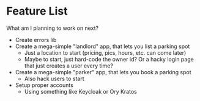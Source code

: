# Feature List

What am I planning to work on next?

- Create errors lib
- Create a mega-simple "landlord" app, that lets you list a parking spot
  - Just a location to start (pricing, pics, hours, etc. can come later)
  - Maybe to start, just hard-code the owner id? Or a hacky login page that just creates a user every time?
- Create a mega-simple "parker" app, that lets you book a parking spot
  - Also hack users to start
- Setup proper accounts
  - Using something like Keycloak or Ory Kratos
